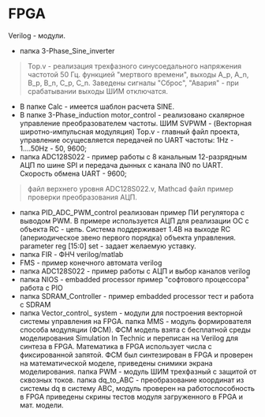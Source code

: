 # FPGA
Verilog - модули.

- папка 3-Phase_Sine_inverter
> Top.v - реализация трехфазного синусоедального напряжения частотой 50 Гц. 
функцией "мертвого времени", выходы A_p, A_n, B_p, B_n, C_p, C_n.
Заведены сигналы "Сброс", "Авария" - при срабатывании выходы ШИМ отключатся.  
- В папке Calc - имеется шаблон расчета SINE.
- В папке 3-Phase_induction motor_control - реализовано скалярное управление преобразователем частоты. ШИМ SVPWM - (Векторная широтно-импульсная модуляция)
	Top.v - главный файл проекта, управление осущесвляется передачей по UART частоты: 1Hz - 1....50Hz - 50, 9600; 
- папка ADC128S022 - пример работы с 8 канальным 12-разрядным АЦП по шине SPI и передача дынных с канала IN0  по UART. Cкорость обмена UART - 9600;
> файл верхнего уровня ADC128S022.v, Mathcad файл пример проверки преобразования АЦП.
- папка PID_ADC_PWM_control реализован пример ПИ регулятора с выводом PWM. В примере используется АЦП для реализации ОС с объекта RC - цепь. Система поддерживает 1.4В на выходе RC (апериодическое звено первого порядка) объекта управления. parameter reg [15:0] set - задает желаемую уставку.
- папка FIR - ФНЧ verilog/matlab
- FMS - пример конечного автомата verilog
- папка ADC128S022 - пример работы с АЦП и выбор каналов verilog
- папка NIOS - embadded processor пример "софтового процессора" работа с PIO
- папка SDRAM_Controller - пример embadded processor тест и работа с SDRAM
- папка Vector_control_ system - модули для построения векторной системы управления на FPGA.
	папка MMS - модуль формирователя способа модуляции (ФСМ). ФСМ модель взята с бесплатной среды моделирования Simulation In Technic и переписан на Verilog для синтеза в FPGA. Математика в FPGA использует числа с фиксированной запятой. ФСМ был синтезирован в FPGA и проверен на математической моделе, приведены снимики экрана моделирования. 
	папка PWM - модуль ШИМ трехфазный с защитой от сквозных токов.
	папка dq_to_ABC - преобразование координат из системы dq в систему ABC, модуль проверен на работоспособность в FPGA приведены скрины тестов модуля загруженного в FPGA и мат. модели.